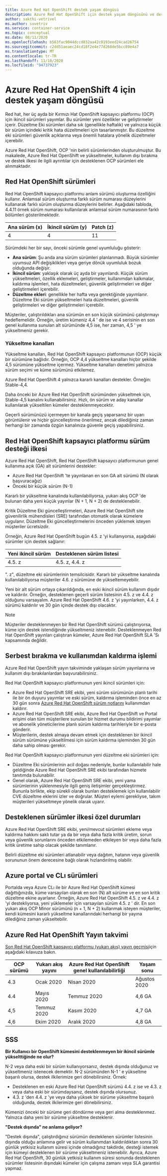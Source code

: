 ```yaml
---
title: Azure Red Hat OpenShift destek yaşam döngüsü
description: Azure Red Hat OpenShift için destek yaşam döngüsünü ve desteklenen sürümleri anlayın
author: sakthi-vetrivel
ms.author: suvetriv
ms.service: container-service
ms.topic: conceptual
ms.date: 08/11/2020
ms.openlocfilehash: b563fac9044dccd832aa42c0193eed24cad26754
ms.sourcegitcommit: c2dd51aeaec24cd18f2e4e77d268de5bcc89e4a7
ms.translationtype: MT
ms.contentlocale: tr-TR
ms.lasthandoff: 11/18/2020
ms.locfileid: "94737923"
---
```

# <a name="support-lifecycle-for-azure-red-hat-openshift-4"></a>Azure Red Hat OpenShift 4 için destek yaşam döngüsü

Red hat, her üç ayda bir Kırmızı Hat OpenShift kapsayıcı platformu (OCP) için ikincil sürümleri yayımlar. Bu sürümler yeni özellikler ve geliştirmeler içerir. Düzeltme Eki sürümleri daha sık (genellikle haftalık) ve yalnızca küçük bir sürüm içindeki kritik hata düzeltmeleri için tasarlanmıştır. Bu düzeltme eki sürümleri güvenlik açıklarına veya önemli hatalara yönelik düzeltmeler içerebilir.

Azure Red Hat OpenShift, OCP 'nin belirli sürümlerinden oluşturulmuştur. Bu makalede, Azure Red Hat OpenShift ve yükseltmeler, kullanım dışı bırakma ve destek ilkesi ile ilgili ayrıntılar için desteklenen OCP sürümleri ele alınmaktadır.

## <a name="red-hat-openshift-versions"></a>Red Hat OpenShift sürümleri

Red Hat OpenShift kapsayıcı platformu anlam sürümü oluşturma özelliğini kullanır. Anlamsal sürüm oluşturma farklı sürüm numarası düzeylerini kullanarak farklı sürüm oluşturma düzeylerini belirler. Aşağıdaki tabloda, 4.4.11 örnek sürüm numarası kullanılarak anlamsal sürüm numarasının farklı bölümleri gösterilmektedir.

|Ana sürüm (x)|İkincil sürüm (y)|Patch (z)|
|-|-|-|
|4|4|11|

Sürümdeki her bir sayı, önceki sürümle genel uyumluluğu gösterir:

* **Ana sürüm**: Şu anda ana sürüm sürümleri planlanmadı. Büyük sürümler uyumsuz API değişiklikleri veya geriye dönük uyumluluk bozuk olduğunda değişir.
* **İkincil sürüm**: yaklaşık olarak üç ayda bir yayınlandı. Küçük sürüm yükseltmeleri, özellik eklemeleri, geliştirmeler, kullanımdan kalkmalar, kaldırma işlemleri, hata düzeltmeleri, güvenlik geliştirmeleri ve diğer geliştirmeleri içerebilir.
* **Düzeltme ekleri**: genellikle her hafta veya gerektiğinde yayımlanır. Düzeltme Eki sürüm yükseltmeleri hata düzeltmeleri, güvenlik geliştirmeleri ve diğer geliştirmeleri içerebilir.

Müşteriler, çalıştırıldıkları ana sürümün en son küçük sürümünü çalıştırmayı hedeflemelidir. Örneğin, üretim kümeniz 4,4 ' de ise ve 4 serisinin en son genel kullanıma sunulan alt sürümünde 4,5 ise, her zaman, 4,5 ' ye yükseltmeniz gerekir.

### <a name="upgrade-channels"></a>Yükseltme kanalları

Yükseltme kanalları, Red Hat OpenShift kapsayıcı platformunun (OCP) küçük bir sürümüne bağlıdır. Örneğin, OCP 4,4 yükseltme kanalları hiçbir şekilde 4,5 sürümüne yükseltme içermez. Yükseltme kanalları denetimi yalnızca sürüm seçimi ve küme sürümünü etkilemez.

Azure Red Hat OpenShift 4 yalnızca kararlı kanalları destekler. Örneğin: Stable-4,4.

Daha önceki bir Azure Red Hat OpenShift sürümünden yükseltmek için, Stable-4,5 kanalını kullanabilirsiniz. Hızlı, ön sürüm ve aday kanallar kullanılarak yükseltilen kümeler desteklenmeyecektir.

Geçerli sürümünüzü içermeyen bir kanala geçiş yaparsanız bir uyarı görüntülenir ve hiçbir güncelleştirme önerilmez, ancak dilediğiniz zaman herhangi bir zamanda özgün kanalınıza güvenle geçiş yapabilirsiniz.

## <a name="red-hat-openshift-container-platform-version-support-policy"></a>Red Hat OpenShift kapsayıcı platformu sürüm desteği ilkesi

Azure Red Hat OpenShift, Red Hat OpenShift kapsayıcı platformunun genel kullanıma açık (GA) alt sürümlerini destekler:
* Azure Red Hat OpenShift 'te yayınlanan en son GA alt sürümü (N olarak başvuracağız)
* Önceki bir küçük sürüm (N-1)

Kararlı bir yükseltme kanalında kullanılabiliyorsa, yukarı akış OCP 'de bulunan daha yeni küçük yayınlar (N + 1, N + 2) de desteklenebilir.

Kritik Düzeltme Eki güncelleştirmeleri, Azure Red Hat OpenShift site güvenilirlik mühendisleri (SRE) tarafından otomatik olarak kümelere uygulanır. Düzeltme Eki güncelleştirmelerini önceden yüklemek isteyen müşteriler ücretsizdir.

Örneğin, Azure Red Hat OpenShift bugün 4.5. z 'yi kullanıyorsa, aşağıdaki sürümler için destek sağlanır:

|Yeni ikincil sürüm|Desteklenen sürüm listesi|
|-|-|
|4.5. z|4.5. z, 4.4. z|

". z", düzeltme eki sürümlerinin temsilcisidir. Kararlı bir yükseltme kanalında kullanılabiliyorsa müşteriler 4.6. z sürümüne de yükseltemeyebilir.

Yeni bir alt sürüm ortaya çıkarıldığında, en eski ikincil sürüm kullanım dışıdır ve kaldırılır. Örneğin, desteklenen geçerli sürüm listesinin 4.5. z ve 4.4. z olduğunu varsayalım. Azure Red Hat OpenShift 4.6. z 'yi yayınlarken, 4.4. z sürümü kaldırılır ve 30 gün içinde destek dışı olacaktır.

> [!NOTE]
> Müşteriler desteklenmeyen bir Red Hat OpenShift sürümü çalıştırıyorsa, küme için destek istendiğinde yükseltmeniz istenebilir. Desteklenmeyen Red Hat OpenShift yayınları çalıştıran kümeler, Azure Red Hat OpenShift SLA 'Sı kapsamında değildir.

## <a name="release-and-deprecation-process"></a>Serbest bırakma ve kullanımdan kaldırma işlemi

Azure Red Hat OpenShift yayın takviminde yaklaşan sürüm yayınlarına ve kullanım dışı bırakılanlardan başvurabilirsiniz.

Red Hat OpenShift kapsayıcı platformunun yeni ikincil sürümleri için:
* Azure Red Hat OpenShift SRE ekibi, yeni sürüm sürümünün planlı tarihi ile bir ön duyuru yayımlar ve eski sürüm, kaldırma işleminden önce en az 30 gün sonra [Azure Red Hat OpenShift sürüm notlarını](https://github.com/Azure/OpenShift/releases) kullanımdan kaldırır.
* Azure Red Hat OpenShift SRE ekibi, Azure Red Hat OpenShift ve Portal erişimi olan tüm müşterilere sunulan bir hizmet durumu bildirimi yayımlar ve abonelik yöneticilerine planlı sürüm kaldırma tarihleriyle bir e-posta gönderir.
* Müşterilerin, destek almaya devam etmek için desteklenen bir ikincil sürüm sürümüne yükseltilmesi için sürüm kaldırma işleminden 30 gün daha sahip olması gerekir.

Red Hat OpenShift kapsayıcı platformunun yeni düzeltme eki sürümleri için:
* Düzeltme Eki sürümlerinin acil doğası nedeniyle, bunlar kullanılabilir hale geldiğinde Azure Red Hat OpenShift SRE ekibi tarafından hizmete tanıtımda bulunabilir.
* Genel olarak, Azure Red Hat OpenShift SRE ekibi, yeni yama sürümlerinin yüklenmesiyle ilgili geniş iletişimler gerçekleştirmez. Bununla birlikte, ekip sürekli olarak bunları desteklemek için kullanılabilir CVE düzeltme eklerini izler ve doğrular. Müşteri eylemi gerekliyse, takım müşterileri yükseltmeye yönelik olarak uyarır.

## <a name="supported-versions-policy-exceptions"></a>Desteklenen sürümler ilkesi özel durumları

Azure Red Hat OpenShift SRE ekibi, yeni/mevcut sürümleri ekleme veya kaldırma hakkını saklı tutar ya da bir veya daha fazla kritik üretim, sorun veya güvenlik sorunlarını önceden etkilemeden etkileyen bir veya daha fazla kritik üretime sahip olacak şekilde tanımlanır.

Belirli düzeltme eki sürümleri atlanabilir veya dağıtım, hatanın veya güvenlik sorununun önem derecesine bağlı olarak hızlandırılmış olabilir.

## <a name="azure-portal-and-cli-versions"></a>Azure portal ve CLı sürümleri

Portalda veya Azure CLı ile bir Azure Red Hat OpenShift kümesi dağıttığınızda, küme varsayılan olarak en son (N) alt sürüme ve en son kritik düzeltme ekine ayarlanır. Örneğin, Azure Red Hat OpenShift 4.5. z ve 4.4. z 'yi destekliyorsa, yeni yüklemeler için varsayılan sürüm 4.5. z ' dir. En son yukarı akış OCP Minor sürümünü (n + 1, N + 2) kullanmak isteyen müşteriler, kendi kümesini kararlı yükseltme kanallarındaki herhangi bir yayına dilediğiniz zaman yükseltebilir.

## <a name="azure-red-hat-openshift-release-calendar"></a>Azure Red Hat OpenShift Yayın takvimi

[Son Red Hat OpenShift kapsayıcı platformu (yukarı akış) yayın geçmişi](https://access.redhat.com/support/policy/updates/openshift/#dates)için aşağıdaki kılavuza bakın.

|OCP sürümü|Yukarı akış yayını|Azure Red Hat OpenShift genel kullanılabilirliği|Yaşam sonu|
|-|-|-|-|
|4.3|Ocak 2020|Nisan 2020| Ağustos 2020|
|4.4|Mayıs 2020|Temmuz 2020|4,6 GA|
|4,5|Temmuz 2020| Kasım 2020|4,7 GA
|4,6|Ekim 2020| Aralık 2020|4,8 GA|

## <a name="faq"></a>SSS

**Bir Kullanıcı bir OpenShift kümesini desteklenmeyen bir ikincil sürümle yükselttiğinde ne olur?**

N-2 veya daha eski bir sürüm kullanıyorsanız, destek dışında olduğunuz ve yükseltmeniz istenecek demektir. N-2 sürümünden N-1 ' e yükseltme başarılı olursa, destek ilkilerimize geri dönebilirsiniz. Örnek:
* Desteklenen en eski Azure Red Hat OpenShift sürümü 4.4. z ise ve 4.3. z veya daha eski bir sürümdaysanız, destek dışında olursunuz.
* 4.3. z 'den 4.4. z 'ye veya daha yüksek bir sürüme yükseltme başarılı olduğunda, destek ilkilerimize geri dönebilirsiniz.

Kümenizi önceki bir sürüme geri döndürme veya geri alma desteklenmez. Yalnızca daha yeni bir sürüme yükseltme desteklenir.

**"Destek dışında" ne anlama geliyor?**

"Destek dışında", çalıştırdığınız sürümün desteklenen sürümler listesinin dışında olduğu anlamına gelir ve sürüm kullanımdan kaldırıldıktan sonra 30 günlük yetkisiz kullanım süresi içinde olmadığınız takdirde, desteği istemek için kümeyi desteklenen bir sürüme yükseltmeniz istenebilir. Ayrıca, Azure Red Hat OpenShift, 30 günlük yetkisiz kullanım süresi sonunda desteklenen sürümler listesinin dışındaki kümeler için çalışma zamanı veya SLA garantisi yapmaz.

